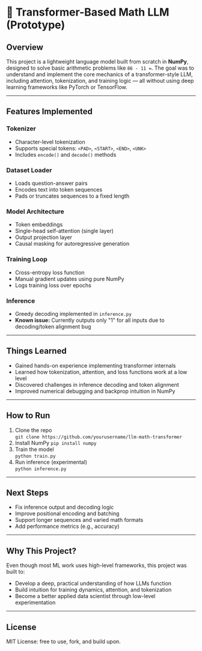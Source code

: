 # 🧠 Transformer-Based Math LLM (Prototype)

## Overview
This project is a lightweight language model built from scratch in **NumPy**, designed to solve basic arithmetic problems like `86 - 11 =`. The goal was to understand and implement the core mechanics of a transformer-style LLM, including attention, tokenization, and training logic — all without using deep learning frameworks like PyTorch or TensorFlow.

---

## Features Implemented

### Tokenizer
- Character-level tokenization
- Supports special tokens: `<PAD>`, `<START>`, `<END>`, `<UNK>`
- Includes `encode()` and `decode()` methods

### Dataset Loader
- Loads question-answer pairs
- Encodes text into token sequences
- Pads or truncates sequences to a fixed length

### Model Architecture
- Token embeddings 
- Single-head self-attention (single layer)
- Output projection layer
- Causal masking for autoregressive generation

### Training Loop
- Cross-entropy loss function
- Manual gradient updates using pure NumPy
- Logs training loss over epochs

### Inference
- Greedy decoding implemented in `inference.py`
- **Known issue:** Currently outputs only "1" for all inputs due to decoding/token alignment bug

---

## Things Learned
- Gained hands-on experience implementing transformer internals
- Learned how tokenization, attention, and loss functions work at a low level
- Discovered challenges in inference decoding and token alignment
- Improved numerical debugging and backprop intuition in NumPy


---

## How to Run

1. Clone the repo  
   `git clone https://github.com/yourusername/llm-math-transformer`
2. Install NumPy
   `pip install numpy`
3. Train the model  
   `python train.py`
4. Run inference (experimental)  
   `python inference.py`

---

## Next Steps

- Fix inference output and decoding logic
- Improve positional encoding and batching
- Support longer sequences and varied math formats
- Add performance metrics (e.g., accuracy)

---

## Why This Project?

Even though most ML work uses high-level frameworks, this project was built to:
- Develop a deep, practical understanding of how LLMs function
- Build intuition for training dynamics, attention, and tokenization
- Become a better applied data scientist through low-level experimentation
---

## License

MIT License: free to use, fork, and build upon.
